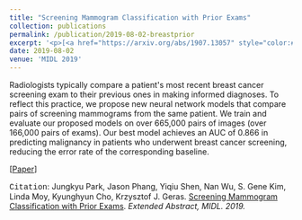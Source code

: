 ```yaml
---
title: "Screening Mammogram Classification with Prior Exams"
collection: publications
permalink: /publication/2019-08-02-breastprior
excerpt: '<p>[<a href="https://arxiv.org/abs/1907.13057" style="color:#51ADC8;">Paper</a>] - <a href="/publication/2019-08-02-breastprior" style="color:#51ADC8;">Abstract</a><br /><span style="font-family:Courier New">Citation</span>: Jungkyu Park, Jason Phang, Yiqiu Shen, Nan Wu, S. Gene Kim, Linda Moy, Kyunghyun Cho, Krzysztof J. Geras. <u>Screening Mammogram Classification with Prior Exams</u>. <i>Extended Abstract, MIDL. 2019.</i></p>'
date: 2019-08-02
venue: 'MIDL 2019'
---
```


Radiologists typically compare a patient's most recent breast cancer screening exam to their previous ones in making informed diagnoses. To reflect this practice, we propose new neural network models that compare pairs of screening mammograms from the same patient. We train and evaluate our proposed models on over 665,000 pairs of images (over 166,000 pairs of exams). Our best model achieves an AUC of 0.866 in predicting malignancy in patients who underwent breast cancer screening, reducing the error rate of the corresponding baseline.

[<a href="https://arxiv.org/abs/1907.13057">Paper</a>]

<span style="font-family:Courier New">Citation</span>:  Jungkyu Park, Jason Phang, Yiqiu Shen, Nan Wu, S. Gene Kim, Linda Moy, Kyunghyun Cho, Krzysztof J. Geras. <u>Screening Mammogram Classification with Prior Exams</u>. <i>Extended Abstract, MIDL. 2019.</i>